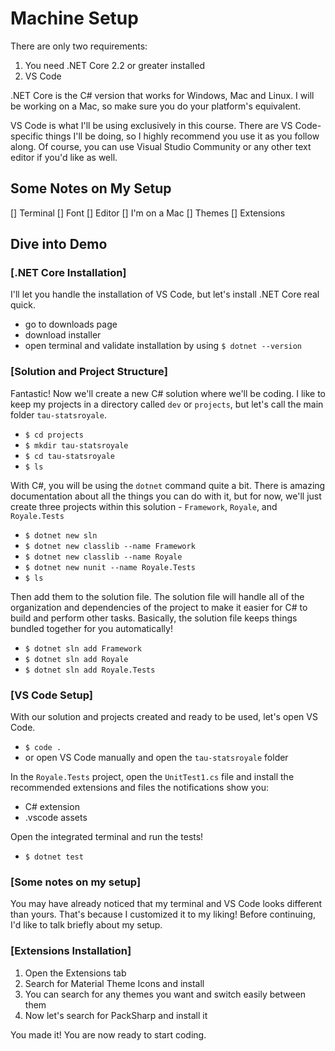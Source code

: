 # Machine Setup
There are only two requirements:

1. You need .NET Core 2.2 or greater installed
2. VS Code

.NET Core is the C# version that works for Windows, Mac and Linux. I will be working on a Mac, so make sure you do your platform's equivalent.

VS Code is what I'll be using exclusively in this course. There are VS Code-specific things I'll be doing,
so I highly recommend you use it as you follow along. Of course, you can use Visual Studio Community or any other text editor if you'd like as well.

## Some Notes on My Setup

[] Terminal
[] Font
[] Editor
[] I'm on a Mac
[] Themes
[] Extensions

## Dive into Demo
### [.NET Core Installation]
I'll let you handle the installation of VS Code, but let's install .NET Core real quick.

- go to downloads page
- download installer
- open terminal and validate installation by using `$ dotnet --version`

### [Solution and Project Structure]
Fantastic! Now we'll create a new C# solution where we'll be coding. I like to keep my projects in a directory called `dev` or `projects`, but let's call the main folder `tau-statsroyale`.

- `$ cd projects`
- `$ mkdir tau-statsroyale`
- `$ cd tau-statsroyale`
- `$ ls`

With C#, you will be using the `dotnet` command quite a bit. There is amazing documentation about all the things you can do with it, but for now, we'll just create three projects within this solution - `Framework`, `Royale`, and `Royale.Tests`

- `$ dotnet new sln`
- `$ dotnet new classlib --name Framework`
- `$ dotnet new classlib --name Royale`
- `$ dotnet new nunit --name Royale.Tests`
- `$ ls`

Then add them to the solution file. The solution file will handle all of the organization and dependencies of the project to make it easier for C# to build and perform other tasks. Basically, the solution file keeps things bundled together for you automatically!

- `$ dotnet sln add Framework`
- `$ dotnet sln add Royale`
- `$ dotnet sln add Royale.Tests`

### [VS Code Setup]
With our solution and projects created and ready to be used, let's open VS Code.

- `$ code .`
- or open VS Code manually and open the `tau-statsroyale` folder

In the `Royale.Tests` project, open the `UnitTest1.cs` file and install the recommended extensions and files the notifications show you:

- C# extension
- .vscode assets

Open the integrated terminal and run the tests!

- `$ dotnet test`

### [Some notes on my setup]
You may have already noticed that my terminal and VS Code looks different than yours. That's because I customized it to my liking! Before continuing, I'd like to talk briefly about my setup.

### [Extensions Installation]

1. Open the Extensions tab
2. Search for Material Theme Icons and install
3. You can search for any themes you want and switch easily between them
4. Now let's search for PackSharp and install it

You made it! You are now ready to start coding.
